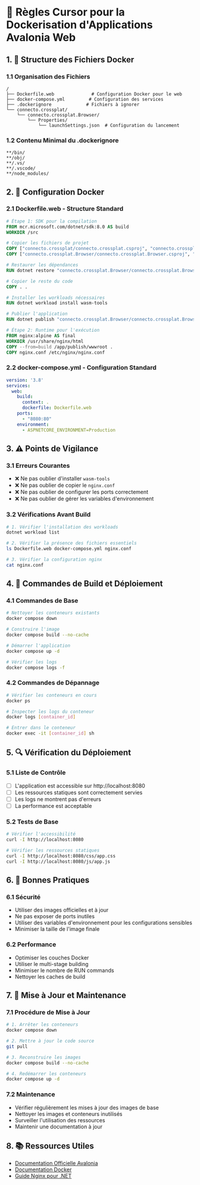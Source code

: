 # 🐳 Règles Cursor pour la Dockerisation d'Applications Avalonia Web

## 1. 📁 Structure des Fichiers Docker

### 1.1 Organisation des Fichiers
```plaintext
/
├── Dockerfile.web              # Configuration Docker pour le web
├── docker-compose.yml         # Configuration des services
├── .dockerignore             # Fichiers à ignorer
└── connecto.crossplat/
    └── connecto.crossplat.Browser/
        └── Properties/
            └── launchSettings.json  # Configuration du lancement
```

### 1.2 Contenu Minimal du .dockerignore
```plaintext
**/bin/
**/obj/
**/.vs/
**/.vscode/
**/node_modules/
```

## 2. 🔧 Configuration Docker

### 2.1 Dockerfile.web - Structure Standard
```dockerfile
# Étape 1: SDK pour la compilation
FROM mcr.microsoft.com/dotnet/sdk:8.0 AS build
WORKDIR /src

# Copier les fichiers de projet
COPY ["connecto.crossplat/connecto.crossplat.csproj", "connecto.crossplat/"]
COPY ["connecto.crossplat.Browser/connecto.crossplat.Browser.csproj", "connecto.crossplat.Browser/"]

# Restaurer les dépendances
RUN dotnet restore "connecto.crossplat.Browser/connecto.crossplat.Browser.csproj"

# Copier le reste du code
COPY . .

# Installer les workloads nécessaires
RUN dotnet workload install wasm-tools

# Publier l'application
RUN dotnet publish "connecto.crossplat.Browser/connecto.crossplat.Browser.csproj" -c Release -o /app/publish

# Étape 2: Runtime pour l'exécution
FROM nginx:alpine AS final
WORKDIR /usr/share/nginx/html
COPY --from=build /app/publish/wwwroot .
COPY nginx.conf /etc/nginx/nginx.conf
```

### 2.2 docker-compose.yml - Configuration Standard
```yaml
version: '3.8'
services:
  web:
    build:
      context: .
      dockerfile: Dockerfile.web
    ports:
      - "8080:80"
    environment:
      - ASPNETCORE_ENVIRONMENT=Production
```

## 3. ⚠️ Points de Vigilance

### 3.1 Erreurs Courantes
- ❌ Ne pas oublier d'installer `wasm-tools`
- ❌ Ne pas oublier de copier le `nginx.conf`
- ❌ Ne pas oublier de configurer les ports correctement
- ❌ Ne pas oublier de gérer les variables d'environnement

### 3.2 Vérifications Avant Build
```bash
# 1. Vérifier l'installation des workloads
dotnet workload list

# 2. Vérifier la présence des fichiers essentiels
ls Dockerfile.web docker-compose.yml nginx.conf

# 3. Vérifier la configuration nginx
cat nginx.conf
```

## 4. 🚀 Commandes de Build et Déploiement

### 4.1 Commandes de Base
```bash
# Nettoyer les conteneurs existants
docker compose down

# Construire l'image
docker compose build --no-cache

# Démarrer l'application
docker compose up -d

# Vérifier les logs
docker compose logs -f
```

### 4.2 Commandes de Dépannage
```bash
# Vérifier les conteneurs en cours
docker ps

# Inspecter les logs du conteneur
docker logs [container_id]

# Entrer dans le conteneur
docker exec -it [container_id] sh
```

## 5. 🔍 Vérification du Déploiement

### 5.1 Liste de Contrôle
- [ ] L'application est accessible sur http://localhost:8080
- [ ] Les ressources statiques sont correctement servies
- [ ] Les logs ne montrent pas d'erreurs
- [ ] La performance est acceptable

### 5.2 Tests de Base
```bash
# Vérifier l'accessibilité
curl -I http://localhost:8080

# Vérifier les ressources statiques
curl -I http://localhost:8080/css/app.css
curl -I http://localhost:8080/js/app.js
```

## 6. 📝 Bonnes Pratiques

### 6.1 Sécurité
- Utiliser des images officielles et à jour
- Ne pas exposer de ports inutiles
- Utiliser des variables d'environnement pour les configurations sensibles
- Minimiser la taille de l'image finale

### 6.2 Performance
- Optimiser les couches Docker
- Utiliser le multi-stage building
- Minimiser le nombre de RUN commands
- Nettoyer les caches de build

## 7. 🔄 Mise à Jour et Maintenance

### 7.1 Procédure de Mise à Jour
```bash
# 1. Arrêter les conteneurs
docker compose down

# 2. Mettre à jour le code source
git pull

# 3. Reconstruire les images
docker compose build --no-cache

# 4. Redémarrer les conteneurs
docker compose up -d
```

### 7.2 Maintenance
- Vérifier régulièrement les mises à jour des images de base
- Nettoyer les images et conteneurs inutilisés
- Surveiller l'utilisation des ressources
- Maintenir une documentation à jour

## 8. 📚 Ressources Utiles

- [Documentation Officielle Avalonia](https://docs.avaloniaui.net/)
- [Documentation Docker](https://docs.docker.com/)
- [Guide Nginx pour .NET](https://docs.microsoft.com/aspnet/core/host-and-deploy/linux-nginx) 